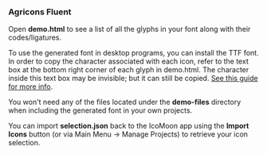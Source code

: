 <h3>Agricons Fluent</h3>

Open **demo.html** to see a list of all the glyphs in your font along with their codes/ligatures.

To use the generated font in desktop programs, you can install the TTF font. In order to copy the character associated with each icon, refer to the text box at the bottom right corner of each glyph in demo.html. The character inside this text box may be invisible; but it can still be copied. [See this guide for more info](https://icomoon.io/#docs/local-fonts).

You won't need any of the files located under the **demo-files** directory when including the generated font in your own projects.

You can import **selection.json** back to the IcoMoon app using the **Import Icons** button (or via Main Menu → Manage Projects) to retrieve your icon selection.

